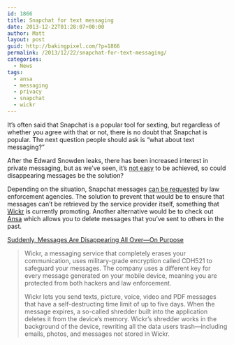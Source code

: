 ```yaml
---
id: 1866
title: Snapchat for text messaging
date: 2013-12-22T01:28:07+00:00
author: Matt
layout: post
guid: http://bakingpixel.com/?p=1866
permalink: /2013/12/22/snapchat-for-text-messaging/
categories:
  - News
tags:
  - ansa
  - messaging
  - privacy
  - snapchat
  - wickr
---
```

It&#8217;s often said that Snapchat is a popular tool for sexting, but regardless of whether you agree with that or not, there is no doubt that Snapchat is popular. The next question people should ask is &#8220;what about text messaging?&#8221;

After the Edward Snowden leaks, there has been increased interest in private messaging, but as we&#8217;ve seen, it&#8217;s [not easy](http://daringfireball.net/2013/10/imessage_encryption) to be achieved, so could disappearing messages be the solution?

Depending on the situation, Snapchat messages [can be requested](http://blog.snapchat.com/post/64036804085/who-can-view-my-snaps-and-stories) by law enforcement agencies. The solution to prevent that would be to ensure that messages can&#8217;t be retrieved by the service provider itself, something that [Wickr](https://www.mywickr.com/en/index.php) is currently promoting. Another alternative would be to check out [Ansa](http://www.ansa.com) which allows you to delete messages that you&#8217;ve sent to others in the past.

[Suddenly, Messages Are Disappearing All Over—On Purpose](http://readwrite.com/2013/12/20/snapchat-rivals-competitors#awesm=~oqG1JTrOcbge6H)

> Wickr, a messaging service that completely erases your communication, uses military-grade encryption called CDH521 to safeguard your messages. The company uses a different key for every message generated on your mobile device, meaning you are protected from both hackers and law enforcement.
> 
> Wickr lets you send texts, picture, voice, video and PDF messages that have a self-destructing time limit of up to five days. When the message expires, a so-called shredder built into the application deletes it from the device’s memory. Wickr’s shredder works in the background of the device, rewriting all the data users trash—including emails, photos, and messages not stored in Wickr.